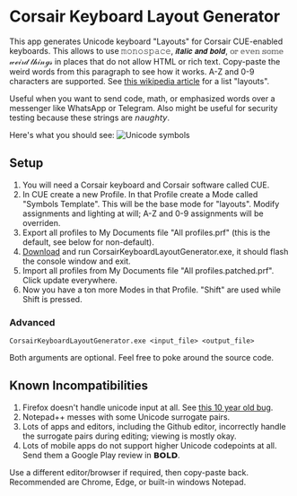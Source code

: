 # Corsair Keyboard Layout Generator
This app generates Unicode keyboard "Layouts" for Corsair CUE-enabled keyboards. This allows to use 𝚖𝚘𝚗𝚘𝚜𝚙𝚊𝚌𝚎, 𝙞𝙩𝙖𝙡𝙞𝙘 𝙖𝙣𝙙 𝙗𝙤𝙡𝙙, 𝕠𝕣 𝕖𝕧𝕖𝕟 𝕤𝕠𝕞𝕖 𝓌ℯ𝒾𝓇𝒹 𝓉𝒽𝒾𝓃ℊ𝓈 in places that do not allow HTML or rich text. Copy-paste the weird words from this paragraph to see how it works. A-Z and 0-9 characters are supported. See [this wikipedia article](https://en.wikipedia.org/wiki/Mathematical_Alphanumeric_Symbols#Latin_letters) for a list "layouts".

Useful when you want to send code, math, or emphasized words over a messenger like WhatsApp or Telegram. Also might be useful for security testing because these strings are 𝘯𝘢𝘶𝘨𝘩𝘵𝘺.

Here's what you should see:
![Unicode symbols](https://i.imgur.com/OYmALfw.png)

## Setup
1. You will need a Corsair keyboard and Corsair software called CUE.
2. In CUE create a new Profile. In that Profile create a Mode called "Symbols Template". This will be the base mode for "layouts". Modify assignments and lighting at will; A-Z and 0-9 assignments will be overriden.
3. Export all profiles to My Documents file "All profiles.prf" (this is the default, see below for non-default).
4. [Download](https://github.com/LordJZ/CorsairKeyboardLayoutGenerator/releases/download/v1.0/CorsairKeyboardLayoutGenerator.exe) and run CorsairKeyboardLayoutGenerator.exe, it should flash the console window and exit.
5. Import all profiles from My Documents file "All profiles.patched.prf". Click update everywhere.
6. Now you have a ton more Modes in that Profile. "Shift" are used while Shift is pressed.

### Advanced
  `CorsairKeyboardLayoutGenerator.exe <input_file> <output_file>`
  
Both arguments are optional. Feel free to poke around the source code.

## Known Incompatibilities
1. Firefox doesn't handle unicode input at all. See [this 10 year old bug](https://bugzilla.mozilla.org/show_bug.cgi?id=337252).
2. Notepad++ messes with some Unicode surrogate pairs.
3. Lots of apps and editors, including the Github editor, incorrectly handle the surrogate pairs during editing; viewing is mostly okay.
4. Lots of mobile apps do not support higher Unicode codepoints at all. Send them a Google Play review in 𝗕𝗢𝗟𝗗.

Use a different editor/browser if required, then copy-paste back. Recommended are Chrome, Edge, or built-in windows Notepad.
